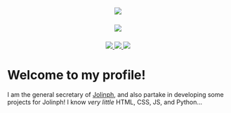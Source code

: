 <h3 align="center">
  <a href="https://github.com/vaaski/vaaski">
    <img src="https://static.wikia.nocookie.net/jolinph/images/e/e5/Till_the_end.jpg/revision/latest/scale-to-width-down/1000?cb=20250811174100">
  </a>
</h3>

<h3 align="center">
  <a href="https://github.com/journey-ad/Moe-Counter">
    <img src="https://count.getloli.com/@jolinterianu?theme=original-new">
  </a>
</h3>

<h3 align="center">
  <a href="https://github.com/om3ga6400?tab=followers">
    <img src="https://img.shields.io/github/followers/jolinterianu?style=fflat-square&logo=github">
  </a>
  <a href="https://shields.io/">
    <img src="https://img.shields.io/github/stars/jolinterianu?style=fflat-square&color=yellow&logo=github">
  </a>
  <a href="https://raw.githubusercontent.com/jolinterianu/jolinterianu/refs/heads/main/LICENSE">
    <img src="https://img.shields.io/github/license/jolinterianu/jolinterianu">
  </a>
</h3>

# Welcome to my profile!
I am the general secretary of [Jolinph](<https://jolinph.github.io/>), and also partake in developing some projects for Jolinph!
I know *very little* HTML, CSS, JS, and Python…

